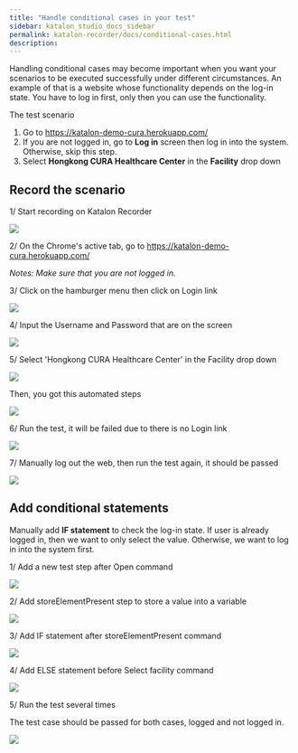 ```yaml
---
title: "Handle conditional cases in your test"
sidebar: katalon_studio_docs_sidebar
permalink: katalon-recorder/docs/conditional-cases.html
description:
---
```


Handling conditional cases may become important when you want your scenarios to be executed successfully under different circumstances. An example of that is a website whose functionality depends on the log-in state. You have to log in first, only then you can use the functionality.

The test scenario

1.  Go to <https://katalon-demo-cura.herokuapp.com/>
2.  If you are not logged in, go to **Log in** screen then log in into the system. Otherwise, skip this step.
3.  Select **Hongkong CURA Healthcare Center** in the **Facility** drop down

## Record the scenario

1/ Start recording on Katalon Recorder

![](https://raw.githubusercontent.com/katalon-studio/docs-images/master/katalon-recorder/docs/jtbd/conditional-cases/media/image1.png)

2/ On the Chrome\'s active tab, go to <https://katalon-demo-cura.herokuapp.com/>

_Notes: Make sure that you are not logged in._

3/ Click on the hamburger menu then click on Login link

![](https://raw.githubusercontent.com/katalon-studio/docs-images/master/katalon-recorder/docs/jtbd/conditional-cases/media/image2.png)

4/ Input the Username and Password that are on the screen

![](https://raw.githubusercontent.com/katalon-studio/docs-images/master/katalon-recorder/docs/jtbd/conditional-cases/media/image3.jpeg)

5/ Select 'Hongkong CURA Healthcare Center' in the Facility drop down

![](https://raw.githubusercontent.com/katalon-studio/docs-images/master/katalon-recorder/docs/jtbd/conditional-cases/media/image4.png)

Then, you got this automated steps

![](https://raw.githubusercontent.com/katalon-studio/docs-images/master/katalon-recorder/docs/jtbd/conditional-cases/media/image5.png)

6/ Run the test, it will be failed due to there is no Login link

![](https://raw.githubusercontent.com/katalon-studio/docs-images/master/katalon-recorder/docs/jtbd/conditional-cases/media/image6.jpeg)

7/ Manually log out the web, then run the test again, it should be passed

![](https://raw.githubusercontent.com/katalon-studio/docs-images/master/katalon-recorder/docs/jtbd/conditional-cases/media/image7.jpeg)

## Add conditional statements

Manually add **IF statement** to check the log-in state. If user is already logged in, then we want to only select the value. Otherwise, we want to log in into the system first.

1/ Add a new test step after Open command

![](https://raw.githubusercontent.com/katalon-studio/docs-images/master/katalon-recorder/docs/jtbd/conditional-cases/media/image8.jpeg)

2/ Add storeElementPresent step to store a value into a variable

![](https://raw.githubusercontent.com/katalon-studio/docs-images/master/katalon-recorder/docs/jtbd/conditional-cases/media/image9.jpeg)

3/ Add IF statement after storeElementPresent command

![](https://raw.githubusercontent.com/katalon-studio/docs-images/master/katalon-recorder/docs/jtbd/conditional-cases/media/image10.jpeg)

4/ Add ELSE statement before Select facility command

![](https://raw.githubusercontent.com/katalon-studio/docs-images/master/katalon-recorder/docs/jtbd/conditional-cases/media/image11.jpeg)

5/ Run the test several times

The test case should be passed for both cases, logged and not logged in.

![](https://raw.githubusercontent.com/katalon-studio/docs-images/master/katalon-recorder/docs/jtbd/conditional-cases/media/image12.jpeg)
